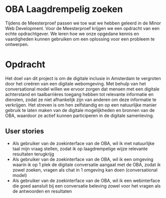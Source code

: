 # OBA Laagdrempelig zoeken


Tijdens de Meesterproef passen we toe wat we hebben geleerd in de Minor Web Development. Voor de Meesterproef krijgen we een opdracht van een echte opdrachtgever. We leren hoe we onze opgedane kennis en vaardigheden kunnen gebruiken om een ​​oplossing voor een probleem te ontwerpen.

# Opdracht
Het doel van dit project is om de digitale inclusie in Amsterdam te vergroten door het creëren van een digitale webomgeving. Met behulp van het conversational model willen we ervoor zorgen dat mensen met een digitale achterstand en taalbarrières toegang hebben tot relevante informatie en diensten, zodat ze niet afhankelijk zijn van anderen om deze informatie te verkrijgen. Het streven is om hen zelfstandig en op een natuurlijke manier gebruik te laten maken van de digitale mogelijkheden en bronnen van de OBA, waardoor ze actief kunnen participeren in de digitale samenleving.

## User stories

- Als gebruiker van de zoekinterface van de OBA, wil ik met natuurlijke taal mijn vraag stellen, zodat ik op laagdrempelige wijze relevante resultaten terugkrijg
- Als gebruiker van de zoekinterface van de OBA, wil ik een omgeving waarin ik op 1 plek de digitale conversatie aangaat met de OBA, zodat ik zowel zoeken, vragen als chat in 1 omgeving kan doen (conversational model)
- Als gebruiker van de zoekinterface van de OBA, wil ik een webinterface die goed aansluit bij een conversatie beleving zowel voor het vragen als de antwoorden en resultaten













